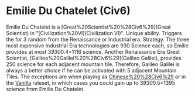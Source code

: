 # Emilie Du Chatelet (Civ6)

Emilie Du Chatelet is a [Great%20Scientist%20%28Civ6%29](Great Scientist) in "[Civilization%20VI](Civilization VI)".
Unique ability.
Triggers the for 3 random from the Renaissance or Industrial era.
Strategy.
The three most expensive Industrial Era technologies are 930 Science each, so Emilie provides at most 3*930*0.4=1116 science. Another Renaissance Era Great Scientist, [Galileo%20Galilei%20%28Civ6%29](Galileo Galilei), provides 250 science for each adjacent mountain tile. Therefore, Galileo Galilei is always a better choice if he can be activated with 5 adjacent Mountain Tiles. The exceptions are when playing as [Chinese%20%28Civ6%29](Chinese) or in the [Vanilla](Vanilla) ruleset, in which cases you could gain up to 3*930*0.5=1395 science from Emilie Du Chatelet.